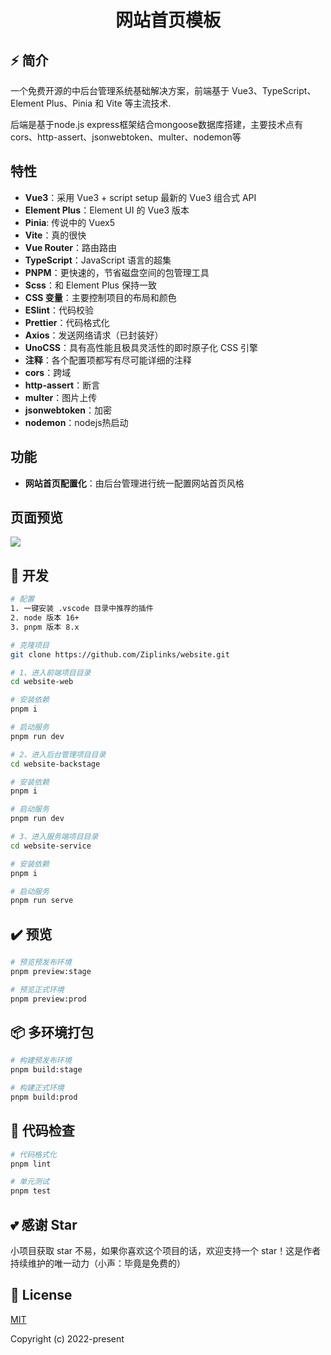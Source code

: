<div align="center">
  <h1>网站首页模板</h1>
</div>

## ⚡ 简介

一个免费开源的中后台管理系统基础解决方案，前端基于 Vue3、TypeScript、Element Plus、Pinia 和 Vite 等主流技术.

后端是基于node.js express框架结合mongoose数据库搭建，主要技术点有cors、http-assert、jsonwebtoken、multer、nodemon等
## 特性

- **Vue3**：采用 Vue3 + script setup 最新的 Vue3 组合式 API
- **Element Plus**：Element UI 的 Vue3 版本
- **Pinia**: 传说中的 Vuex5
- **Vite**：真的很快
- **Vue Router**：路由路由
- **TypeScript**：JavaScript 语言的超集
- **PNPM**：更快速的，节省磁盘空间的包管理工具
- **Scss**：和 Element Plus 保持一致
- **CSS 变量**：主要控制项目的布局和颜色
- **ESlint**：代码校验
- **Prettier**：代码格式化
- **Axios**：发送网络请求（已封装好）
- **UnoCSS**：具有高性能且极具灵活性的即时原子化 CSS 引擎
- **注释**：各个配置项都写有尽可能详细的注释
- **cors**：跨域
- **http-assert**：断言
- **multer**：图片上传
- **jsonwebtoken**：加密
- **nodemon**：nodejs热启动



## 功能

- **网站首页配置化**：由后台管理进行统一配置网站首页风格


## 页面预览

![](C:\Users\bin.zhang1\Desktop\demo.gif)

## 🚀 开发

```bash
# 配置
1. 一键安装 .vscode 目录中推荐的插件
2. node 版本 16+
3. pnpm 版本 8.x

# 克隆项目
git clone https://github.com/Ziplinks/website.git

# 1、进入前端项目目录
cd website-web

# 安装依赖
pnpm i

# 启动服务
pnpm run dev

# 2、进入后台管理项目目录
cd website-backstage

# 安装依赖
pnpm i

# 启动服务
pnpm run dev

# 3、进入服务端项目目录
cd website-service

# 安装依赖
pnpm i

# 启动服务
pnpm run serve
```

## ✔️ 预览

```bash
# 预览预发布环境
pnpm preview:stage

# 预览正式环境
pnpm preview:prod
```

## 📦️ 多环境打包

```bash
# 构建预发布环境
pnpm build:stage

# 构建正式环境
pnpm build:prod
```

## 🔧 代码检查

```bash
# 代码格式化
pnpm lint

# 单元测试
pnpm test
```




## 💕 感谢 Star

小项目获取 star 不易，如果你喜欢这个项目的话，欢迎支持一个 star！这是作者持续维护的唯一动力（小声：毕竟是免费的）



## 📄 License

[MIT](./LICENSE)

Copyright (c) 2022-present 
